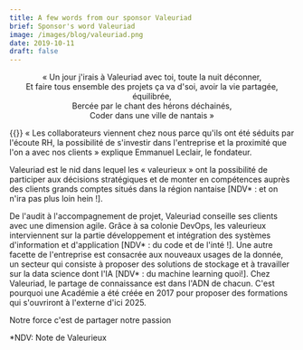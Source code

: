 ```yaml
---
title: A few words from our sponsor Valeuriad
brief: Sponsor's word Valeuriad
image: /images/blog/valeuriad.png
date: 2019-10-11
draft: false
---
```


<p style="text-align:center;">« Un jour j'irais à Valeuriad avec toi, toute la nuit déconner,<br>
Et faire tous ensemble des projets ça va d'soi, avoir la vie partagée, équilibrée,<br>
Bercée par le chant des hérons déchainés,<br>
Coder dans une ville de nantais »</p>

{{<centered-img src="http://www.valeuriad.fr/ext/devfest/devfest2019.jpg" alt="Valeuriad" width="350">}}
« Les collaborateurs viennent chez nous parce qu'ils ont été séduits par l'écoute RH, la
possibilité de s'investir dans l'entreprise et la proximité que l'on a avec nos clients » explique
Emmanuel Leclair, le fondateur.

Valeuriad est le nid dans lequel les « valeurieux » ont la possibilité de participer aux
décisions stratégiques et de monter en compétences auprès des clients grands comptes
situés dans la région nantaise [NDV* : et on n'ira pas plus loin hein !].

De l'audit à l'accompagnement de projet, Valeuriad conseille ses clients avec une dimension
agile. Grâce à sa colonie DevOps, les valeurieux interviennent sur la partie développement
et intégration des systèmes d'information et d'application [NDV* : du code et de l'inté !]. Une
autre facette de l'entreprise est consacrée aux nouveaux usages de la donnée, un secteur
qui consiste à proposer des solutions de stockage et à travailler sur la data science dont l'IA
[NDV* : du machine learning quoi!].
Chez Valeuriad, le partage de connaissance est dans l'ADN de chacun. C'est pourquoi une
Académie a été créée en 2017 pour proposer des formations qui s'ouvriront à l'externe d'ici
2025.

Notre force c'est de partager notre passion

*NDV: Note de Valeurieux